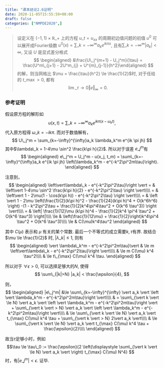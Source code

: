 ```yaml
---
title: "课本结论2.6证明"
date: 2020-11-05T15:55:59+08:00
draft: false
categories: ["NMPDE2020",]
---
```


> 设定义在 $(-1,1) \times \mathbb{R}\_{+}$ 上的方程
$u\_t = u_{xx}$ 的周期初边值问题的初值 $u^0$ 可以展开成Fourier级数
$u^0(x) = \displaystyle \sum\_{k=-\infty}^{\infty}a_k e^{ik \pi x}$,
且有$\displaystyle \sum\_{k=-\infty}^{\infty}|a_k|<\infty$, 又设 $U$ 是显式差分格式
>$$
\begin{aligned}
&\frac{U\_j^{m+1} - U_j^m}{\tau}
= \frac{U^m\_{j+1} - 2U^m_{j} + U^{m}_{j-1}}{h^2}\end{aligned}
>$$
>的解，则当网格比 $\mu = \frac{\tau}{h^2} \le \frac{1}{2}$时, 
对于任给的 $t\_{\max} >0$, 都有
>$$
\lim\_{\tau \to 0} \Vert e \Vert_{\infty} = 0.
$$

### 参考证明

假设原方程的解形如
$$
u(x,t) = \sum\_{k=-\infty}^{\infty} a_k e^{ik \pi (x-\omega_k t)},
$$
代入原方程得 $\omega\_k = -ik\pi$. 而对于数值解有，
$$
U\_j^m = \sum_{k=-\infty}^{\infty}a_k \lambda_k^m e^{ik \pi jh}
$$
其中$\lambda\_k = 1-4\mu \sin^2 \frac{k\pi h}{2}$. 所以对于误差
$e\_j^m$有
$$
\begin{aligned}
e\_j^m = U_j^m - u(x_j, t_m) =  
\sum\_{k=-\infty}^{\infty}a_k e^{ik \pi jh} \left(\lambda_k^m - e^{-k^2\pi^2m\tau}\right).
\end{aligned}
$$

注意到，
$$
\begin{aligned}
\left\vert\lambda\_k - e^{-k^2\pi^2\tau}\right \vert
= & \left\vert 1-4\mu \sin^2 \frac{k\pi h}{2} - e^{-k^2\pi^2\tau} \right \vert\\\\
= & \left\vert 1 - 2\mu(1 - \cos(k\pi h)) - e^{-k^2\pi^2\tau} \right \vert\\\\
= & \left \vert 1 - 2\mu
\left(\frac{1}{2}(k\pi h)^2 - \frac{1}{24}(k\pi h)^4  + O(k^6h^6) \right) 
-(1 - k^2\pi^2\tau + \frac{1}{2}k^4\pi^4\tau^2 + O(k^6 \tau^3)) \right \vert\\\\
= & \left| \frac{1}{12}\mu (k\pi h)^4 - \frac{1}{2}k^4 \pi^4 \tau^2 + O(k^6 \tau^3)  \right|\\\\
\le & \left(\frac{1}{12\mu} + \frac{1}{2}\right)k^4\pi^4 \tau^2 + O(k^6 \tau^3)\\\\
\le & C(\mu)k^4\tau^2
\end{aligned}
$$

其中 $C(\mu)$ 表示和 $\mu$ 有关的某个常数. 最后一个不等式的成立需要$k,\tau$有界.
故结合 $\mu \le \frac{1}{2}$ 时, $\vert \lambda\_k \vert \le 1$, 则有
$$
\begin{aligned}
\vert \lambda\_k^m - e^{-k^2\pi^2m\tau}\vert
& \le m \left\vert\lambda\_k - e^{-k^2\pi^2\tau}\right \vert\\\\
& \le m C(\mu) k^4 \tau^2\\\\
& \le t\_{\max} C(\mu) k^4 \tau.
\end{aligned}
$$

所以对于 $\forall \epsilon > 0$, 可以选择足够大的$N$, 使得
$$
\sum\_{|k|>N} |a_k| < \frac{\epsilon}{4},
$$

则，
$$
\begin{aligned}
|e\_j^m| 
&\le \sum\_{k=-\infty}^{\infty} \vert a_k \vert \left \vert \lambda_k^m - e^{-k^2\pi^2m\tau}\right \vert\\\\
& = \sum\_{\vert k \vert \le N} \vert a_k \vert \left \vert \lambda_k^m - e^{-k^2\pi^2m\tau}\right \vert + 
\sum\_{\vert k \vert > N} \vert a_k \vert \left \vert \lambda_k^m - e^{-k^2\pi^2m\tau}\right \vert\\\\
& \le \sum\_{\vert k \vert \le N} \vert a_k \vert t_{\max} C(\mu) k^4 \tau + 
\sum\_{\vert k \vert > N} 2\vert a_k \vert\\\\
& \le \sum\_{\vert k \vert \le N} \vert a_k \vert t_{\max} C(\mu) k^4 \tau + 
\frac{\epsilon}{2}\\\\
\end{aligned}
$$

故当$\tau$足够小时，例如 
$$\tau \le \tau\_0 := 
\frac{\epsilon}{2 \left(\displaystyle \sum\_{\vert k \vert \le N} \vert a_k \vert \right) t_{\max} C(\mu) N^4}
$$
时，有$|e\_j^m| < \epsilon$. 证毕.
